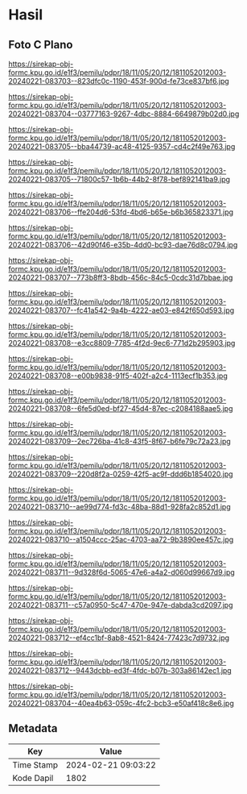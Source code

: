 # Hasil

## Foto C Plano

https://sirekap-obj-formc.kpu.go.id/e1f3/pemilu/pdpr/18/11/05/20/12/1811052012003-20240221-083703--823dfc0c-1190-453f-900d-fe73ce837bf6.jpg

https://sirekap-obj-formc.kpu.go.id/e1f3/pemilu/pdpr/18/11/05/20/12/1811052012003-20240221-083704--03777163-9267-4dbc-8884-6649879b02d0.jpg

https://sirekap-obj-formc.kpu.go.id/e1f3/pemilu/pdpr/18/11/05/20/12/1811052012003-20240221-083705--bba44739-ac48-4125-9357-cd4c2f49e763.jpg

https://sirekap-obj-formc.kpu.go.id/e1f3/pemilu/pdpr/18/11/05/20/12/1811052012003-20240221-083705--71800c57-1b6b-44b2-8f78-bef892141ba9.jpg

https://sirekap-obj-formc.kpu.go.id/e1f3/pemilu/pdpr/18/11/05/20/12/1811052012003-20240221-083706--ffe204d6-53fd-4bd6-b65e-b6b365823371.jpg

https://sirekap-obj-formc.kpu.go.id/e1f3/pemilu/pdpr/18/11/05/20/12/1811052012003-20240221-083706--42d90f46-e35b-4dd0-bc93-dae76d8c0794.jpg

https://sirekap-obj-formc.kpu.go.id/e1f3/pemilu/pdpr/18/11/05/20/12/1811052012003-20240221-083707--773b8ff3-8bdb-456c-84c5-0cdc31d7bbae.jpg

https://sirekap-obj-formc.kpu.go.id/e1f3/pemilu/pdpr/18/11/05/20/12/1811052012003-20240221-083707--fc41a542-9a4b-4222-ae03-e842f650d593.jpg

https://sirekap-obj-formc.kpu.go.id/e1f3/pemilu/pdpr/18/11/05/20/12/1811052012003-20240221-083708--e3cc8809-7785-4f2d-9ec6-771d2b295903.jpg

https://sirekap-obj-formc.kpu.go.id/e1f3/pemilu/pdpr/18/11/05/20/12/1811052012003-20240221-083708--e00b9838-91f5-402f-a2c4-1113ecf1b353.jpg

https://sirekap-obj-formc.kpu.go.id/e1f3/pemilu/pdpr/18/11/05/20/12/1811052012003-20240221-083708--6fe5d0ed-bf27-45d4-87ec-c2084188aae5.jpg

https://sirekap-obj-formc.kpu.go.id/e1f3/pemilu/pdpr/18/11/05/20/12/1811052012003-20240221-083709--2ec726ba-41c8-43f5-8f67-b6fe79c72a23.jpg

https://sirekap-obj-formc.kpu.go.id/e1f3/pemilu/pdpr/18/11/05/20/12/1811052012003-20240221-083709--220d8f2a-0259-42f5-ac9f-ddd6b1854020.jpg

https://sirekap-obj-formc.kpu.go.id/e1f3/pemilu/pdpr/18/11/05/20/12/1811052012003-20240221-083710--ae99d774-fd3c-48ba-88d1-928fa2c852d1.jpg

https://sirekap-obj-formc.kpu.go.id/e1f3/pemilu/pdpr/18/11/05/20/12/1811052012003-20240221-083710--a1504ccc-25ac-4703-aa72-9b3890ee457c.jpg

https://sirekap-obj-formc.kpu.go.id/e1f3/pemilu/pdpr/18/11/05/20/12/1811052012003-20240221-083711--9d328f6d-5065-47e6-a4a2-d060d99667d9.jpg

https://sirekap-obj-formc.kpu.go.id/e1f3/pemilu/pdpr/18/11/05/20/12/1811052012003-20240221-083711--c57a0950-5c47-470e-947e-dabda3cd2097.jpg

https://sirekap-obj-formc.kpu.go.id/e1f3/pemilu/pdpr/18/11/05/20/12/1811052012003-20240221-083712--ef4cc1bf-8ab8-4521-8424-77423c7d9732.jpg

https://sirekap-obj-formc.kpu.go.id/e1f3/pemilu/pdpr/18/11/05/20/12/1811052012003-20240221-083712--9443dcbb-ed3f-4fdc-b07b-303a86142ec1.jpg

https://sirekap-obj-formc.kpu.go.id/e1f3/pemilu/pdpr/18/11/05/20/12/1811052012003-20240221-083704--40ea4b63-059c-4fc2-bcb3-e50af418c8e6.jpg


## Metadata

| Key        | Value               |
| ---------- | ------------------- |
| Time Stamp | 2024-02-21 09:03:22 |
| Kode Dapil | 1802                |



